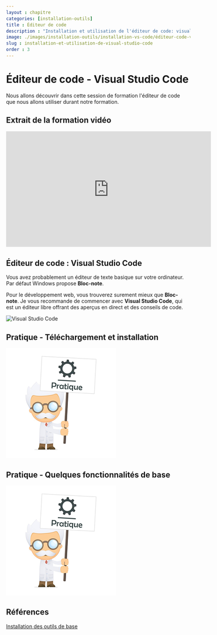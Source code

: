 ```yaml
---
layout : chapitre
categories: [installation-outils]
title : Éditeur de code
description : "Installation et utilisation de l'éditeur de code: visual studio code"
image: ./images/installation-outils/installation-vs-code/éditeur-code-vs.png
slug : installation-et-utilisation-de-visual-studio-code
order : 3
---
```

# Éditeur de code - Visual Studio Code

<!-- note -->

Nous allons découvrir dans cette session de formation l'éditeur de code que nous allons utiliser durant notre formation.

<!-- end note -->
## Extrait de la formation vidéo

<div class="video-container">
<iframe width="560" height="315" src="https://www.youtube.com/embed/tzyRBIsOm4A" title="YouTube video player" frameborder="0" allow="accelerometer; autoplay; clipboard-write; encrypted-media; gyroscope; picture-in-picture" allowfullscreen></iframe>
</div>

## Éditeur de code : Visual Studio Code

<!-- g layout : t 12-7  -->

<!-- note -->

Vous avez probablement un éditeur de texte basique sur votre ordinateur. Par défaut Windows propose **Bloc-note**.
 
Pour le développement web, vous trouverez surement mieux que **Bloc-note**. Je vous recommande de commencer avec **Visual Studio Code**,  qui est un éditeur libre offrant des aperçus en direct et des conseils de code.

<!-- end note -->

![Visual Studio Code](./images/installation-outils/installation-vs-code/éditeur-code-vs.png)

## Pratique - Téléchargement et installation

<!-- g layout : t 12-9  -->

![Explication pratique élément h1](./images/prof/explication-pratique.png)

## Pratique - Quelques fonctionnalités de base 

<!-- g layout : t 12-9  -->

![Explication pratique élément h1](./images/prof/explication-pratique.png)


## Références 

[Installation des outils de base](https://developer.mozilla.org/fr/docs/Learn/Getting_started_with_the_web/Installing_basic_software)